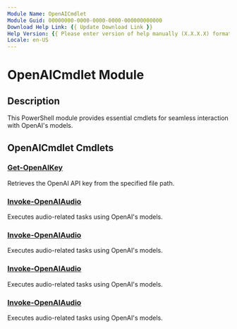 ```yaml
---
Module Name: OpenAICmdlet
Module Guid: 00000000-0000-0000-0000-000000000000
Download Help Link: {{ Update Download Link }}
Help Version: {{ Please enter version of help manually (X.X.X.X) format }}
Locale: en-US
---
```


# OpenAICmdlet Module
## Description
This PowerShell module provides essential cmdlets for seamless interaction with OpenAI's models.

## OpenAICmdlet Cmdlets
### [Get-OpenAIKey](Get-OpenAIKey.md)
Retrieves the OpenAI API key from the specified file path.

### [Invoke-OpenAIAudio](Invoke-OpenAIAudio.md)
Executes audio-related tasks using OpenAI's models.

### [Invoke-OpenAIAudio](Invoke-OpenAIAudio.md)
Executes audio-related tasks using OpenAI's models.

### [Invoke-OpenAIAudio](Invoke-OpenAIAudio.md)
Executes audio-related tasks using OpenAI's models.

### [Invoke-OpenAIAudio](Invoke-OpenAIAudio.md)
Executes audio-related tasks using OpenAI's models.

